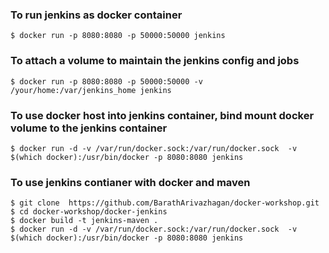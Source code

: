 ### To run jenkins as docker container


```
$ docker run -p 8080:8080 -p 50000:50000 jenkins
```

### To attach a volume to maintain the jenkins config and jobs

```
$ docker run -p 8080:8080 -p 50000:50000 -v /your/home:/var/jenkins_home jenkins
```

### To use docker host into jenkins container, bind mount docker volume to the jenkins container

```
$ docker run -d -v /var/run/docker.sock:/var/run/docker.sock  -v $(which docker):/usr/bin/docker -p 8080:8080 jenkins
```

### To use jenkins contianer with docker and maven 

```
$ git clone  https://github.com/BarathArivazhagan/docker-workshop.git
$ cd docker-workshop/docker-jenkins
$ docker build -t jenkins-maven . 
$ docker run -d -v /var/run/docker.sock:/var/run/docker.sock  -v $(which docker):/usr/bin/docker -p 8080:8080 jenkins 
```
